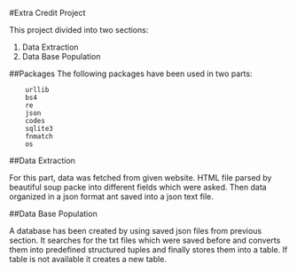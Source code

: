 #Extra Credit Project

This project divided into two sections:

1.  Data Extraction
2.  Data Base Population

##Packages
The following packages have been used in two parts:

		urllib
		bs4
		re
		json
		codes
		sqlite3
		fnmatch
		os
	
##Data Extraction

For this part, data was fetched from given website. HTML file parsed by beautiful soup packe into different fields which were asked. Then data organized in a json format ant saved into a json text file.

##Data Base Population

A database has been created by using saved json files from previous section. It searches for the txt files which were saved before and converts them into predefined structured tuples and finally stores them into a table. If table is not available it creates a new table.
